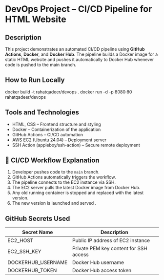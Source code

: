 # DevOps Project – CI/CD Pipeline for HTML Website

## Description
This project demonstrates an automated CI/CD pipeline using **GitHub Actions**, **Docker**, and **Docker Hub**.
The pipeline builds a Docker image for a static HTML website and pushes it automatically to Docker Hub whenever code is pushed to the main branch.

## How to Run Locally

docker build -t rahatqadeer/devops .
docker run -d -p 8080:80 rahatqadeer/devops

## Tools and Technologies  
- HTML, CSS – Frontend structure and styling  
- Docker – Containerization of the application  
- GitHub Actions – CI/CD automation  
- AWS EC2 (Ubuntu 24.04) – Deployment server  
- SSH Action (appleboy/ssh-action) – Secure remote deployment 

## 🚀 CI/CD Workflow Explanation  
1. Developer pushes code to the `main` branch.  
2. GitHub Actions automatically triggers the workflow.  
3. The pipeline connects to the EC2 instance via SSH.  
4. The EC2 server pulls the latest Docker image from Docker Hub.  
5. Any old running container is stopped and replaced with the latest version.  
6. The new version is launched and served . 

## GitHub Secrets Used  
| Secret Name | Description |
|--------------|-------------|
| EC2_HOST | Public IP address of EC2 instance |
| EC2_SSH_KEY | Private PEM key content for SSH access |
| DOCKERHUB_USERNAME | Docker Hub username |
| DOCKERHUB_TOKEN | Docker Hub access token |
